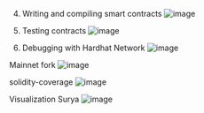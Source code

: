

4. Writing and compiling smart contracts
![image](https://user-images.githubusercontent.com/7067720/148499133-2d5f6050-4da3-41fc-8236-d9d48356fc9a.png)

5. Testing contracts
![image](https://user-images.githubusercontent.com/7067720/148502003-7759e403-9d23-4882-9950-b783797d6670.png)

6. Debugging with Hardhat Network
![image](https://user-images.githubusercontent.com/7067720/148502393-0fd1aa3c-da4a-4fb7-a4bb-c307365854ed.png)


Mainnet fork
![image](https://user-images.githubusercontent.com/7067720/148518261-c563f7f2-5569-4876-b889-e5962b5bbafe.png)


solidity-coverage 
![image](https://user-images.githubusercontent.com/7067720/148519821-481bdae9-251b-4bdd-903a-092b155eecab.png)

Visualization Surya
![image](https://user-images.githubusercontent.com/7067720/148540120-38f7b030-6e5e-4f98-b6bb-9f2ea31427be.png)


